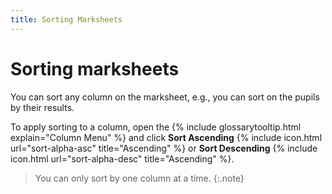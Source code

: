 ```yaml
---
title: Sorting Marksheets
---
```


# Sorting marksheets

You can sort any column on the marksheet, e.g., you can sort on the pupils by their results.

To apply sorting to a column, open the {% include glossarytooltip.html explain="Column Menu" %} and click  **Sort Ascending** {% include icon.html url="sort-alpha-asc" title="Ascending" %} or **Sort Descending** {% include icon.html url="sort-alpha-desc" title="Ascending" %}.

> You can only sort by one column at a time.
{:.note}